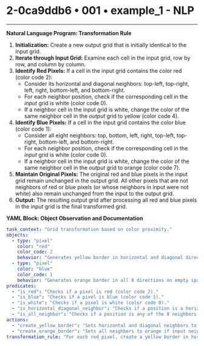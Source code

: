 # 2-0ca9ddb6 • 001 • example_1 - NLP

---
**Natural Language Program: Transformation Rule**

1. **Initialization:** Create a new output grid that is initially identical to the input grid.
2. **Iterate through Input Grid:** Examine each cell in the input grid, row by row, and column by column.
3. **Identify Red Pixels:** If a cell in the input grid contains the color red (color code 2):
    - Consider its horizontal and diagonal neighbors: top-left, top-right, left, right, bottom-left, and bottom-right.
    - For each neighbor position, check if the corresponding cell in the *input* grid is white (color code 0).
    - If a neighbor cell in the input grid is white, change the color of the same neighbor cell in the *output* grid to yellow (color code 4).
4. **Identify Blue Pixels:** If a cell in the input grid contains the color blue (color code 1):
    - Consider all eight neighbors: top, bottom, left, right, top-left, top-right, bottom-left, and bottom-right.
    - For each neighbor position, check if the corresponding cell in the *input* grid is white (color code 0).
    - If a neighbor cell in the input grid is white, change the color of the same neighbor cell in the *output* grid to orange (color code 7).
5. **Maintain Original Pixels:** The original red and blue pixels in the input grid remain unchanged in the output grid. All other pixels that are not neighbors of red or blue pixels (or whose neighbors in input were not white) also remain unchanged from the input to the output grid.
6. **Output:** The resulting output grid after processing all red and blue pixels in the input grid is the final transformed grid.

**YAML Block: Object Observation and Documentation**

```yaml
task_context: "Grid transformation based on color proximity."
objects:
  - type: "pixel"
    color: "red"
    color_code: 2
    behavior: "Generates yellow border in horizontal and diagonal directions on empty spaces."
  - type: "pixel"
    color: "blue"
    color_code: 1
    behavior: "Generates orange border in all 8 directions on empty spaces."
predicates:
  - "is_red": "Checks if a pixel is red (color code 2)."
  - "is_blue": "Checks if a pixel is blue (color code 1)."
  - "is_white": "Checks if a pixel is white (color code 0)."
  - "is_horizontal_diagonal_neighbor": "Checks if a position is a horizontal or diagonal neighbor."
  - "is_all_neighbor": "Checks if a position is any of the 8 neighbors."
actions:
  - "create_yellow_border": "Sets horizontal and diagonal neighbors to yellow if input neighbor is white."
  - "create_orange_border": "Sets all neighbors to orange if input neighbor is white."
transformation_rule: "For each red pixel, create a yellow border in horizontal and diagonal directions on white input neighbors. For each blue pixel, create an orange border in all directions on white input neighbors."
```
